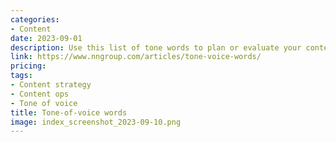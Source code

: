 ```yaml
---
categories:
- Content
date: 2023-09-01
description: Use this list of tone words to plan or evaluate your content.
link: https://www.nngroup.com/articles/tone-voice-words/
pricing:
tags:
- Content strategy
- Content ops
- Tone of voice
title: Tone-of-voice words
image: index_screenshot_2023-09-10.png
---
```

